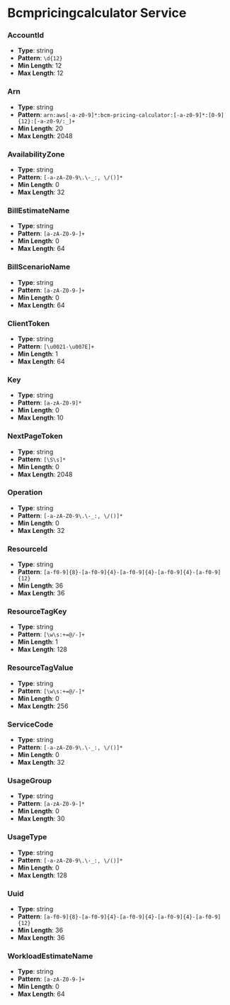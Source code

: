 # Bcmpricingcalculator Service

### AccountId
- **Type**: string
- **Pattern**: `\d{12}`
- **Min Length**: 12
- **Max Length**: 12

### Arn
- **Type**: string
- **Pattern**: `arn:aws[-a-z0-9]*:bcm-pricing-calculator:[-a-z0-9]*:[0-9]{12}:[-a-z0-9/:_]+`
- **Min Length**: 20
- **Max Length**: 2048

### AvailabilityZone
- **Type**: string
- **Pattern**: `[-a-zA-Z0-9\.\-_:, \/()]*`
- **Min Length**: 0
- **Max Length**: 32

### BillEstimateName
- **Type**: string
- **Pattern**: `[a-zA-Z0-9-]+`
- **Min Length**: 0
- **Max Length**: 64

### BillScenarioName
- **Type**: string
- **Pattern**: `[a-zA-Z0-9-]+`
- **Min Length**: 0
- **Max Length**: 64

### ClientToken
- **Type**: string
- **Pattern**: `[\u0021-\u007E]+`
- **Min Length**: 1
- **Max Length**: 64

### Key
- **Type**: string
- **Pattern**: `[a-zA-Z0-9]*`
- **Min Length**: 0
- **Max Length**: 10

### NextPageToken
- **Type**: string
- **Pattern**: `[\S\s]*`
- **Min Length**: 0
- **Max Length**: 2048

### Operation
- **Type**: string
- **Pattern**: `[-a-zA-Z0-9\.\-_:, \/()]*`
- **Min Length**: 0
- **Max Length**: 32

### ResourceId
- **Type**: string
- **Pattern**: `[a-f0-9]{8}-[a-f0-9]{4}-[a-f0-9]{4}-[a-f0-9]{4}-[a-f0-9]{12}`
- **Min Length**: 36
- **Max Length**: 36

### ResourceTagKey
- **Type**: string
- **Pattern**: `[\w\s:+=@/-]+`
- **Min Length**: 1
- **Max Length**: 128

### ResourceTagValue
- **Type**: string
- **Pattern**: `[\w\s:+=@/-]*`
- **Min Length**: 0
- **Max Length**: 256

### ServiceCode
- **Type**: string
- **Pattern**: `[-a-zA-Z0-9\.\-_:, \/()]*`
- **Min Length**: 0
- **Max Length**: 32

### UsageGroup
- **Type**: string
- **Pattern**: `[a-zA-Z0-9-]*`
- **Min Length**: 0
- **Max Length**: 30

### UsageType
- **Type**: string
- **Pattern**: `[-a-zA-Z0-9\.\-_:, \/()]*`
- **Min Length**: 0
- **Max Length**: 128

### Uuid
- **Type**: string
- **Pattern**: `[a-f0-9]{8}-[a-f0-9]{4}-[a-f0-9]{4}-[a-f0-9]{4}-[a-f0-9]{12}`
- **Min Length**: 36
- **Max Length**: 36

### WorkloadEstimateName
- **Type**: string
- **Pattern**: `[a-zA-Z0-9-]+`
- **Min Length**: 0
- **Max Length**: 64

